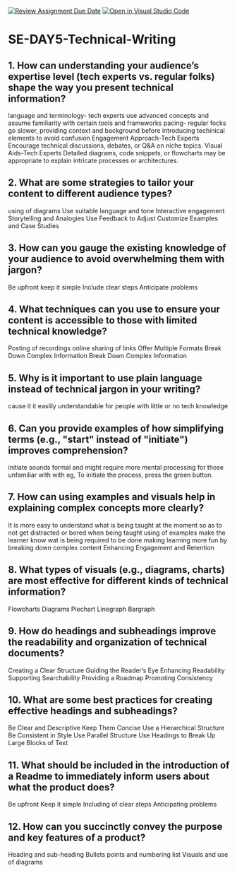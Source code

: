 [![Review Assignment Due Date](https://classroom.github.com/assets/deadline-readme-button-22041afd0340ce965d47ae6ef1cefeee28c7c493a6346c4f15d667ab976d596c.svg)](https://classroom.github.com/a/zsAR-pyY)
[![Open in Visual Studio Code](https://classroom.github.com/assets/open-in-vscode-2e0aaae1b6195c2367325f4f02e2d04e9abb55f0b24a779b69b11b9e10269abc.svg)](https://classroom.github.com/online_ide?assignment_repo_id=15814320&assignment_repo_type=AssignmentRepo)
# SE-DAY5-Technical-Writing
## 1. How can understanding your audience’s expertise level (tech experts vs. regular folks) shape the way you present technical information?
language and terminology- tech experts use advanced concepts and assume familiarity with certain tools and frameworks 
pacing- regular focks go slower, providing context and background before introducing techinical elements to avoid confusion 
Engagement Approach-Tech Experts Encourage technical discussions, debates, or Q&A on niche topics.
Visual Aids-Tech Experts Detailed diagrams, code snippets, or flowcharts may be appropriate to explain intricate processes or architectures.
## 2. What are some strategies to tailor your content to different audience types?
using of diagrams 
Use suitable language and tone
Interactive engagement 
Storytelling and Analogies
Use Feedback to Adjust
Customize Examples and Case Studies
## 3. How can you gauge the existing knowledge of your audience to avoid overwhelming them with jargon?
Be upfront 
keep it simple 
Include clear steps
Anticipate problems 
## 4. What techniques can you use to ensure your content is accessible to those with limited technical knowledge?
Posting of recordings online 
sharing of links 
Offer Multiple Formats
Break Down Complex Information
Break Down Complex Information
## 5. Why is it important to use plain language instead of technical jargon in your writing?
cause it it easlily understandable for people with little or no tech knowledge 
## 6. Can you provide examples of how simplifying terms (e.g., "start" instead of "initiate") improves comprehension? 
initiate sounds formal and might require more mental processing for those unfamiliar with with eg, To initiate the process, press the green button.
## 7. How can using examples and visuals help in explaining complex concepts more clearly?
It is more easy to understand what is being taught at the moment 
so as to not get distracted or bored when being taught 
using of examples make the learner know wat is being required to be done 
making learning more fun by breaking down complex content 
Enhancing Engagement and Retention
## 8. What types of visuals (e.g., diagrams, charts) are most effective for different kinds of technical information?
Flowcharts 
Diagrams 
Piechart 
Linegraph 
Bargraph
## 9. How do headings and subheadings improve the readability and organization of technical documents?
Creating a Clear Structure
Guiding the Reader’s Eye
Enhancing Readability
Supporting Searchability
Providing a Roadmap
Promoting Consistency
## 10. What are some best practices for creating effective headings and subheadings?
 Be Clear and Descriptive
 Keep Them Concise
 Use a Hierarchical Structure
 Be Consistent in Style
 Use Parallel Structure
 Use Headings to Break Up Large Blocks of Text
## 11. What should be included in the introduction of a Readme to immediately inform users about what the product does?
Be upfront 
Keep it simple
Including of clear steps 
Anticipating problems 

## 12. How can you succinctly convey the purpose and key features of a product?
Heading and sub-heading 
Bullets points and numbering list 
Visuals and use of diagrams 
